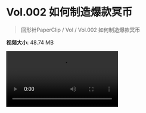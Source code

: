 # Vol.002 如何制造爆款冥币

> 回形针PaperClip / Vol / Vol.002 如何制造爆款冥币

**视频大小**: 48.74 MB

<div class="video"><video src="https://file.hsyhx.top/video/PaperClip/Vol/002.mp4" controls preload>🤔 您的浏览器不支持 video 标签</video></div>